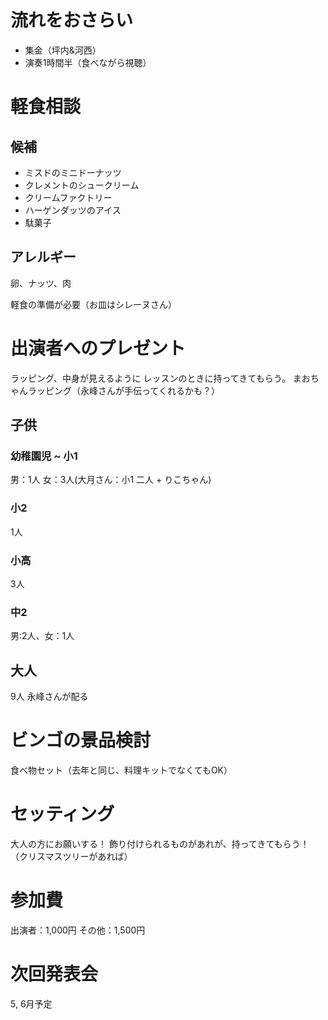 # 流れをおさらい
- 集金（坪内&河西）
- 演奏1時間半（食べながら視聴）

# 軽食相談
## 候補
- ミスドのミニドーナッツ
- クレメントのシュークリーム
- クリームファクトリー
- ハーゲンダッツのアイス
- 駄菓子

## アレルギー
卵、ナッツ、肉

軽食の準備が必要（お皿はシレーヌさん）

# 出演者へのプレゼント
ラッピング、中身が見えるように
レッスンのときに持ってきてもらう。
まおちゃんラッピング（永峰さんが手伝ってくれるかも？）
## 子供

### 幼稚園児 ~ 小1
男：1人 女：3人(大月さん：小1 二人 + りこちゃん)
### 小2
1人
### 小高
3人
### 中2
男:2人、女：1人 
## 大人
9人
永峰さんが配る
# ビンゴの景品検討
食べ物セット（去年と同じ、料理キットでなくてもOK）
# セッティング
大人の方にお願いする！
飾り付けられるものがあれが、持ってきてもらう！
（クリスマスツリーがあれば）
# 参加費
出演者：1,000円
その他：1,500円
# 次回発表会
5, 6月予定